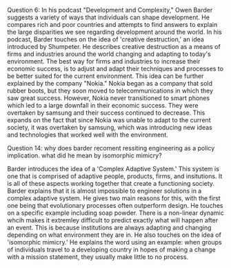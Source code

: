 Question 6: 
In his podcast "Development and Complexity," Owen Barder suggests a variety of ways that individuals can shape development. He compares rich and poor countries and attempts to find answers to explain the large disparities we see regarding development around the world. In his podcast, Barder touches on the idea of 'creative destruction,' an idea introduced by Shumpeter. He describes creative destruction as a means of firms and industries around the world changing and adapting to today's environment. The best way for firms and industries to increase their economic success, is to adjust and adapt their techniques and processes to be better suited for the current environment. This idea can be further explained by the company "Nokia." Nokia began as a company that sold rubber boots, but they soon moved to telecommunications in which they saw great success. However, Nokia never transitioned to smart phones which led to a large downfall in their economic success. They were overtaken by samsung and their success continued to decrease. This expands on the fact that since Nokia was unable to adapt to the current society, it was overtaken by samsung, which was introducing new ideas and technologies that worked well with the environment. 

Question 14:
why does barder recoment ressiting engineering as a policy implication. what did he mean by isomorphic mimicry?

Barder introduces the idea of a 'Complex Adaptive System.' This system is one that is comprised of adaptive people, products, firms, and insitutions. It is all of these aspects working together that create a functioning society. Barder explains that it is almost impossible to engineer solutions in a complex adaptive system. He gives two main reasons for this, with the first one being that evolutionary processes often outperform design. He touches on a specific example including soap powder. There is a non-linear dynamic whcih makes it extremley difficult to predict exactly what will happen after an event. This is because institutions are always adapting and changing depending on what environment they are in. He also touches on the idea of 'isomorphic mimicry.' He explains the word using an example: when groups of individuals travel to a developing country in hopes of making a change with a mission statement, they usually make little to no process. 
